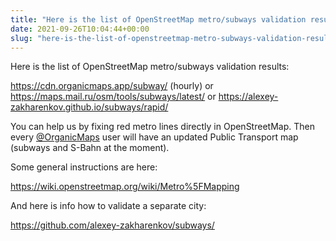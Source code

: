 ```yaml
---
title: "Here is the list of OpenStreetMap metro/subways validation results"
date: 2021-09-26T10:04:44+00:00
slug: "here-is-the-list-of-openstreetmap-metro-subways-validation-results"
---
```


Here is the list of OpenStreetMap metro/subways validation results:

<https://cdn.organicmaps.app/subway/> (hourly)
or
<https://maps.mail.ru/osm/tools/subways/latest/>
or
<https://alexey-zakharenkov.github.io/subways/rapid/>

You can help us by fixing red metro lines directly in OpenStreetMap. Then every [@OrganicMaps](https://t.me/OrganicMaps) user will have an updated Public Transport map (subways and S-Bahn at the moment).

Some general instructions are here:

<https://wiki.openstreetmap.org/wiki/Metro%5FMapping>

And here is info how to validate a separate city:

<https://github.com/alexey-zakharenkov/subways/>

